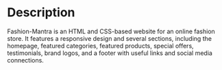 # Description
  Fashion-Mantra is an HTML and CSS-based website for an online fashion store. It features a responsive design and several sections, including the homepage, featured categories, featured products, special offers, testimonials, brand logos, and a footer with useful links and social media connections.
